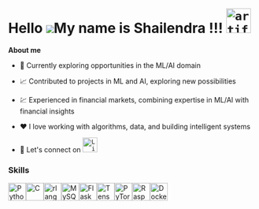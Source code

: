 Hello ![](https://user-images.githubusercontent.com/18350557/176309783-0785949b-9127-417c-8b55-ab5a4333674e.gif)My name is Shailendra !!!  <code><img height="50" alt="artificial intelligence" src="https://lh3.googleusercontent.com/-1ZOHnKG79WU/AAAAAAAAAAI/AAAAAAAAAAA/ACHi3rfgyhdYrrKetIPmAFcKnZgZt3060w/s128-c0x00000000-cc-rp-mo/photo.jpg"></code>
==============================================================================================================================================

**About me**

- 💼 Currently exploring opportunities in the ML/AI domain

- 📈 Contributed to projects in ML and AI, exploring new possibilities

- 💹 Experienced in financial markets, combining expertise in ML/AI with financial insights

- ❤️ I love working with algorithms, data, and building intelligent systems

- 💬 Let's connect on [<code><img height="30" alt="LinkedIn" src="https://cdn3d.iconscout.com/3d/free/thumb/linkedin-logo-5476201-4602452.png"></code>](https://in.linkedin.com/in/shailendrachauhansingh)



<!--

| <a href="https://github.com/ShailendraSChauhan"><img align="center" src="https://github-readme-stats.vercel.app/api?username=ShailendraSChauhan&show_icons=true&include_all_commits=true&theme=buefy&hide_border=true" alt="Shailendra's github stats" /></a> | <a href="https://github.com/ShailendraSChauhan"><img align="center" src="https://github-readme-stats.vercel.app/api/top-langs/?username=ShailendraSChauhan&layout=compact&theme=buefy&hide_border=true" /></a> |
| ------------- | ------------- |

<br />
<br />


-->

### Skills


<p align="left">
<a href="https://www.python.org/" target="_blank" rel="noreferrer"><img src="https://raw.githubusercontent.com/danielcranney/readme-generator/main/public/icons/skills/python-colored.svg" width="36" height="36" alt="Python" /></a><a href="https://docs.microsoft.com/en-us/cpp/?view=msvc-170" target="_blank" rel="noreferrer"><img src="https://raw.githubusercontent.com/danielcranney/readme-generator/main/public/icons/skills/c-colored.svg" width="36" height="36" alt="C" /></a><a href="https://www.r-project.org/" target="_blank" rel="noreferrer"><img src="https://raw.githubusercontent.com/danielcranney/readme-generator/main/public/icons/skills/rlang-colored.svg" width="36" height="36" alt="rlang" /></a><a href="https://www.mysql.com/" target="_blank" rel="noreferrer"><img src="https://raw.githubusercontent.com/danielcranney/readme-generator/main/public/icons/skills/mysql-colored.svg" width="36" height="36" alt="MySQL" /></a><a href="https://flask.palletsprojects.com/en/2.0.x/" target="_blank" rel="noreferrer"><img src="https://raw.githubusercontent.com/danielcranney/readme-generator/main/public/icons/skills/flask-colored.svg" width="36" height="36" alt="Flask" /></a><a href="https://www.tensorflow.org/" target="_blank" rel="noreferrer"><img src="https://raw.githubusercontent.com/danielcranney/readme-generator/main/public/icons/skills/tensorflow-colored.svg" width="36" height="36" alt="TensorFlow" /></a><a href="https://pytorch.org/" target="_blank" rel="noreferrer"><img src="https://raw.githubusercontent.com/danielcranney/readme-generator/main/public/icons/skills/pytorch-colored.svg" width="36" height="36" alt="PyTorch" /></a><a href="https://www.raspberrypi.org/" target="_blank" rel="noreferrer"><img src="https://raw.githubusercontent.com/danielcranney/readme-generator/main/public/icons/skills/raspberrypi-colored.svg" width="36" height="36" alt="Raspberry Pi" /></a><a href="https://www.docker.com/" target="_blank" rel="noreferrer"><img src="https://raw.githubusercontent.com/danielcranney/readme-generator/main/public/icons/skills/docker-colored.svg" width="36" height="36" alt="Docker" /></a>
</p>


